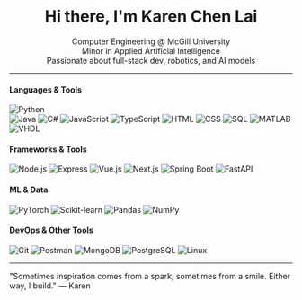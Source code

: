 <h1 align="center">Hi there, I'm Karen Chen Lai</h1>

<p align="center">
  Computer Engineering @ McGill University<br>
  Minor in Applied Artificial Intelligence<br>
  Passionate about full-stack dev, robotics, and AI models
</p>

---
#### Languages & Tools  
![Python](https://img.shields.io/badge/-Python-333333?style=flat&logo=python)  
![Java](https://img.shields.io/badge/-Java-007396?style=flat&logo=java&logoColor=white)
![C#](https://img.shields.io/badge/-C%23-239120?style=flat&logo=c-sharp&logoColor=white)
![JavaScript](https://img.shields.io/badge/-JavaScript-F7DF1E?style=flat&logo=javascript&logoColor=black)
![TypeScript](https://img.shields.io/badge/-TypeScript-007ACC?style=flat&logo=typescript)
![HTML](https://img.shields.io/badge/-HTML5-E34F26?style=flat&logo=html5&logoColor=white)
![CSS](https://img.shields.io/badge/-CSS3-1572B6?style=flat&logo=css3)
![SQL](https://img.shields.io/badge/-SQL-4479A1?style=flat&logo=postgresql)
![MATLAB](https://img.shields.io/badge/-MATLAB-orange?style=flat&logo=mathworks)
![VHDL](https://img.shields.io/badge/-VHDL-blueviolet?style=flat)

#### Frameworks & Tools  
![Node.js](https://img.shields.io/badge/-Node.js-339933?style=flat&logo=nodedotjs&logoColor=white)
![Express](https://img.shields.io/badge/-Express-000000?style=flat&logo=express&logoColor=white)
![Vue.js](https://img.shields.io/badge/-Vue.js-4FC08D?style=flat&logo=vue.js)
![Next.js](https://img.shields.io/badge/-Next.js-000000?style=flat&logo=nextdotjs)
![Spring Boot](https://img.shields.io/badge/-Spring_Boot-6DB33F?style=flat&logo=springboot)
![FastAPI](https://img.shields.io/badge/-FastAPI-009688?style=flat&logo=fastapi)

#### ML & Data  
![PyTorch](https://img.shields.io/badge/-PyTorch-EE4C2C?style=flat&logo=pytorch)
![Scikit-learn](https://img.shields.io/badge/-Scikit--learn-F7931E?style=flat&logo=scikit-learn)
![Pandas](https://img.shields.io/badge/-Pandas-150458?style=flat&logo=pandas)
![NumPy](https://img.shields.io/badge/-NumPy-013243?style=flat&logo=numpy)

#### DevOps & Other Tools  
![Git](https://img.shields.io/badge/-Git-F05032?style=flat&logo=git)
![Postman](https://img.shields.io/badge/-Postman-FF6C37?style=flat&logo=postman)
![MongoDB](https://img.shields.io/badge/-MongoDB-47A248?style=flat&logo=mongodb)
![PostgreSQL](https://img.shields.io/badge/-PostgreSQL-336791?style=flat&logo=postgresql)
![Linux](https://img.shields.io/badge/-Linux-FCC624?style=flat&logo=linux)

---

"Sometimes inspiration comes from a spark, sometimes from a smile. Either way, I build."
— Karen
